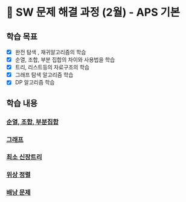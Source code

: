 # 🤖 SW 문제 해결 과정 (2월) - APS 기본

## 학습 목표
- [x] 완전 탐색 , 재귀알고리즘의 학습
- [x] 순열, 조합, 부분 집합의 차이와 사용법을 학습
- [x] 트리, 리스트등의 자료구조의 학습
- [x] 그래프 탐색 알고리즘 학습
- [x] DP 알고리즘 학습  

## 학습 내용

### [순열, 조합, 부분집합](https://github.com/unggu0704/saffy/blob/main/02.%20Algorithm/%5BBackTracking%5D%20combination,permutation,subset.md)

### [그래프](https://github.com/unggu0704/saffy/blob/main/02.%20Algorithm/%5Bgraph%5D%20basic.md)

### [최소 신장트리](https://github.com/unggu0704/saffy/blob/main/02.%20Algorithm/%5Bgraph%5D%20Kruskal%20%26%20Prim.md)

### [위상 정렬](https://github.com/unggu0704/saffy/blob/main/02.%20Algorithm/%5Bgraph%5D%20topologySort.md)

### [배낭 문제](https://github.com/unggu0704/saffy/blob/main/02.%20Algorithm/%5BDP%5D%20knapsack.md)
